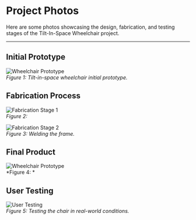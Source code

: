 
<link rel="stylesheet" href="assets/style.css">

# Project Photos

Here are some photos showcasing the design, fabrication, and testing stages of the Tilt-In-Space Wheelchair project.

---
## Initial Prototype
![Wheelchair Prototype](assets/prototype.jpg)  
*Figure 1: Tilt-in-space wheelchair initial prototype.*

## Fabrication Process
![Fabrication Stage 1](assets/fabrication1.jpg)  
*Figure 2:*

![Fabrication Stage 2](assets/fabrication2.jpg)  
*Figure 3: Welding the frame.*

## Final Product
![Wheelchair Prototype](assets/prototype.jpg)  
*Figure 4: *

## User Testing
![User Testing](assets/user_testing.jpg)  
*Figure 5: Testing the chair in real-world conditions.*

